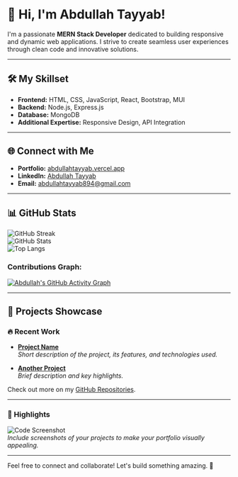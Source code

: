 # 👋 Hi, I'm Abdullah Tayyab!

I'm a passionate **MERN Stack Developer** dedicated to building responsive and dynamic web applications. I strive to create seamless user experiences through clean code and innovative solutions.

---

## 🛠️ My Skillset
- **Frontend:** HTML, CSS, JavaScript, React, Bootstrap, MUI
- **Backend:** Node.js, Express.js
- **Database:** MongoDB
- **Additional Expertise:** Responsive Design, API Integration

---

## 🌐 Connect with Me
- **Portfolio:** [abdullahtayyab.vercel.app](https://abdullahtayyab.vercel.app)
- **LinkedIn:** [Abdullah Tayyab](https://www.linkedin.com/in/abdullah--tayyab/)
- **Email:** [abdullahtayyab894@gmail.com](mailto:abdullahtayyab894@gmail.com)

---

## 📊 GitHub Stats

![GitHub Streak](https://streak-stats.demolab.com/?user=abdullah-tayyab&theme=radical&hide_border=true)  
![GitHub Stats](https://github-readme-stats.vercel.app/api?username=abdullah-tayyab&show_icons=true&theme=radical)  
![Top Langs](https://github-readme-stats.vercel.app/api/top-langs/?username=abdullah-tayyab&layout=compact&theme=radical)

### Contributions Graph:
[![Abdullah's GitHub Activity Graph](https://github-readme-activity-graph.vercel.app/graph?username=abdullah-tayyab&theme=github)](https://github.com/abdullah-tayyab)

---

## 🚀 Projects Showcase

### 🔥 Recent Work
- [**Project Name**](https://github.com/abdullah-tayyab/project-repo)  
  _Short description of the project, its features, and technologies used._
  
- [**Another Project**](https://github.com/abdullah-tayyab/another-repo)  
  _Brief description and key highlights._

Check out more on my [GitHub Repositories](https://github.com/abdullah-tayyab).

---

### 📸 Highlights
![Code Screenshot](https://via.placeholder.com/800x400?text=Showcase+Your+Work+Here)  
_Include screenshots of your projects to make your portfolio visually appealing._

---

Feel free to connect and collaborate! Let's build something amazing. 🚀
